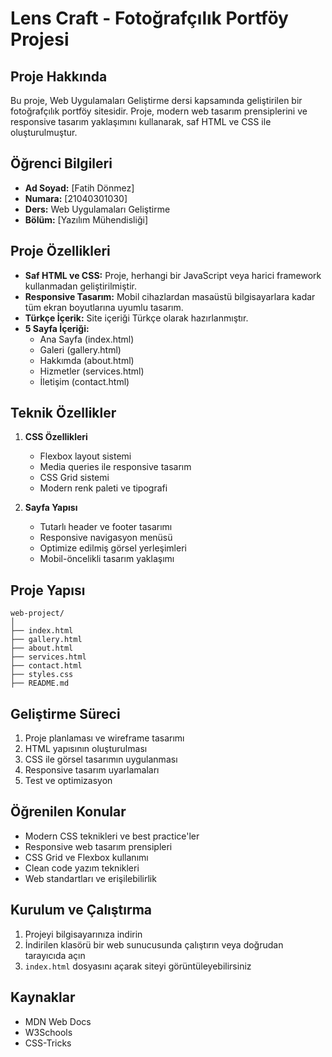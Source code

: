 # Lens Craft - Fotoğrafçılık Portföy Projesi

## Proje Hakkında
Bu proje, Web Uygulamaları Geliştirme dersi kapsamında geliştirilen bir fotoğrafçılık portföy sitesidir. Proje, modern web tasarım prensiplerini ve responsive tasarım yaklaşımını kullanarak, saf HTML ve CSS ile oluşturulmuştur.

## Öğrenci Bilgileri
- **Ad Soyad:** [Fatih Dönmez]
- **Numara:** [21040301030]
- **Ders:** Web Uygulamaları Geliştirme
- **Bölüm:** [Yazılım Mühendisliği]

## Proje Özellikleri
- **Saf HTML ve CSS:** Proje, herhangi bir JavaScript veya harici framework kullanmadan geliştirilmiştir.
- **Responsive Tasarım:** Mobil cihazlardan masaüstü bilgisayarlara kadar tüm ekran boyutlarına uyumlu tasarım.
- **Türkçe İçerik:** Site içeriği Türkçe olarak hazırlanmıştır.
- **5 Sayfa İçeriği:**
  - Ana Sayfa (index.html)
  - Galeri (gallery.html)
  - Hakkımda (about.html)
  - Hizmetler (services.html)
  - İletişim (contact.html)

## Teknik Özellikler
1. **CSS Özellikleri**
   - Flexbox layout sistemi
   - Media queries ile responsive tasarım
   - CSS Grid sistemi
   - Modern renk paleti ve tipografi

2. **Sayfa Yapısı**
   - Tutarlı header ve footer tasarımı
   - Responsive navigasyon menüsü
   - Optimize edilmiş görsel yerleşimleri
   - Mobil-öncelikli tasarım yaklaşımı

## Proje Yapısı
```
web-project/
│
├── index.html
├── gallery.html
├── about.html
├── services.html
├── contact.html
├── styles.css
├── README.md
```

## Geliştirme Süreci
1. Proje planlaması ve wireframe tasarımı
2. HTML yapısının oluşturulması
3. CSS ile görsel tasarımın uygulanması
4. Responsive tasarım uyarlamaları
5. Test ve optimizasyon

## Öğrenilen Konular
- Modern CSS teknikleri ve best practice'ler
- Responsive web tasarım prensipleri
- CSS Grid ve Flexbox kullanımı
- Clean code yazım teknikleri
- Web standartları ve erişilebilirlik

## Kurulum ve Çalıştırma
1. Projeyi bilgisayarınıza indirin
2. İndirilen klasörü bir web sunucusunda çalıştırın veya doğrudan tarayıcıda açın
3. `index.html` dosyasını açarak siteyi görüntüleyebilirsiniz

## Kaynaklar
- MDN Web Docs
- W3Schools
- CSS-Tricks


